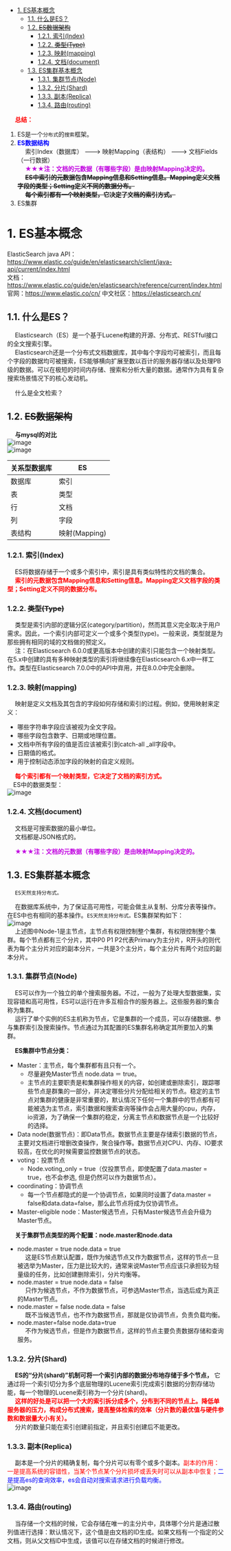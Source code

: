 
<!-- TOC -->

- [1. ES基本概念](#1-es基本概念)
    - [1.1. 什么是ES？](#11-什么是es)
    - [1.2. ~~ES数据架构~~](#12-es数据架构)
        - [1.2.1. 索引(Index)](#121-索引index)
        - [1.2.2. ~~类型(Type)~~](#122-类型type)
        - [1.2.3. 映射(mapping)](#123-映射mapping)
        - [1.2.4. 文档(document)](#124-文档document)
    - [1.3. ES集群基本概念](#13-es集群基本概念)
        - [1.3.1. 集群节点(Node)](#131-集群节点node)
        - [1.3.2. 分片(Shard)](#132-分片shard)
        - [1.3.3. 副本(Replica)](#133-副本replica)
        - [1.3.4. 路由(routing)](#134-路由routing)

<!-- /TOC -->

&emsp; **<font color = "red">总结：</font>**  
1. ES是一个`分布式`的`搜索`框架。  
2. **<font color = "blue">ES数据结构</font>**  
&emsp; 索引Index（数据库） ---> 映射Mapping（表结构） ---> 文档Fields（一行数据）  
&emsp; **<font color = "clime">★★★注：文档的元数据（有哪些字段）是由映射Mapping决定的。</font>**    
&emsp; **~~ES中索引的元数据包含Mapping信息和Setting信息。Mapping定义文档字段的类型；Setting定义不同的数据分布。~~**  
&emsp; **~~每个索引都有一个映射类型，它决定了文档的索引方式。~~**  
3. ES集群  


# 1. ES基本概念  
<!--
Elasticsearch 为什么能做到快速检索？— 倒排索引的秘密 
https://mp.weixin.qq.com/s/vwTrRSfgJ-7bWQUJWhfaHQ

核心概念介绍
https://mp.weixin.qq.com/s?__biz=MzI1NDY0MTkzNQ==&mid=2247490655&idx=3&sn=c988118763c13d263dfabe745e43cebe&scene=21#wechat_redirect
一文讲透Elasticsearch倒排索引与分词 
https://mp.weixin.qq.com/s/81wHAF9b96r08uBCH3TodA
ES倒排索引结构设计太牛逼
https://mp.weixin.qq.com/s/4ssGyiK_J2NXwZe4JqnKHQ

&emsp; 特点和优势：  

* 分布式实时文件存储，可将每一个字段存入索引，使其可以被检索到。  
* 近乎实时分析的分布式搜索引擎。   
* 分布式：索引分拆成多个分片，每个分片可有零个或多个副本。集群中的每个数据节点都可承载一个或多个分片，并且协调和处理各种操作。  
* 负载再平衡和路由在大多数情况下自动完成。   
* 可以扩展到上百台服务器，处理PB级别的结构化或非结构化数据(官网是这么说的)。也可以运行在单台PC上(已测试)。   
* 支持插件机制，分词插件、同步插件、Hadoop插件、可视化插件等。
--> 
ElasticSearch java API：https://www.elastic.co/guide/en/elasticsearch/client/java-api/current/index.html  
文档：https://www.elastic.co/guide/en/elasticsearch/reference/current/index.html
官网：https://www.elastic.co/cn/
中文社区：https://elasticsearch.cn/

## 1.1. 什么是ES？  
&emsp; Elasticsearch（ES）是一个基于Lucene构建的开源、分布式、RESTful接口的全文搜索引擎。  
&emsp; Elasticsearch还是一个分布式文档数据库，其中每个字段均可被索引，而且每个字段的数据均可被搜索，ES能够横向扩展至数以百计的服务器存储以及处理PB级的数据。可以在极短的时间内存储、搜索和分析大量的数据。通常作为具有复杂搜索场景情况下的核心发动机。  

&emsp; 什么是全文检索？  

## 1.2. ~~ES数据架构~~  
&emsp; **与mysql的对比**  
![image](http://182.92.69.8:8081/img/ES/es-2.png)  
![image](http://182.92.69.8:8081/img/ES/es-82.png)  

|关系型数据库|ES|
|---|---|
|数据库|索引|
|表|类型|
|行|文档|
|列|字段|
|表结构|映射(Mapping)|



<!-- 
11.索引(index)  
索引是具有相同结构的文档集合。例如，可以有一个客户信息的索引，包括一个产品目录的索引，一个订单数据的索引。在系统上索引的名字全部小写，通过这个名字可以用来执 行索引、搜索、更新和删除操作等。在单个集群中，可以定义多个你想要的索引。索引结构 参见图1-2。  
12.类型(type)  
在索引中，可以定义一个或多个类型，类型是索引的逻辑分区。在一般情况下，一种类 型被定义为具有一组公共字段的文档。例如，让我们假设你运行一个博客平台，并把所有的 数据存储在一个索引中。在这个索引中，你可以定义一种类型为用户数据，一种类型为博客 数据，另一种类型为评论数据。  
13.文档(document)  
文档是存储在Elasticsearch中的一个JSON格式的字符串。它就像在关系数据库中表的一行。每个存储在索引中的一个文档都有一个类型和一个ID,每个文档都是一个JSON对象，存储了零个或者多个字段，或者键值对。原始的JSON文档被存储在一个叫作_source 的字段中。当搜索文档的时候默认返回的就是这个字段。   
14.映射(mapping)  
映射像关系数据库中的表结构，每一个索引都有一个映射，它定义了索引中的每一个字段类型，以及一个索引范围内的设置。一个映射可以事先被定义，或者在第一次存储文档的 时候自动识别。  
15.字段(field)
文档中包含零个或者多个字段，字段可以是一个简单的值(例如字符串、整数、日期), 也可以是一个数组或对象的嵌套结构。字段类似于关系数据库中表的列。每个字段都对应一 个字段类型，例如整数、字符串、对象等。字段还可以指定如何分析该字段的值。  
16.来源字段(source field )  
默认情况下，原文档将被存储在.source这个字段中，当査询的时候也是返回这个字段。这可以从搜索结果中访问原始的对象，这个对象返回一个精确的JSON字符串，这个对象不显示索引分析后的其他任何数据。  
17.主键(ID)  
ID是一个文件的唯一标识，如果在存库的时候没有提供ID,系统会自动生成一个ID, 文档的index/type/id必须是唯一的。  
-->

### 1.2.1. 索引(Index)  
&emsp; ES将数据存储于一个或多个索引中，索引是具有类似特性的文档的集合。  
&emsp; **<font color = "red">索引的元数据包含Mapping信息和Setting信息。Mapping定义文档字段的类型；Setting定义不同的数据分布。**</font>  

### 1.2.2. ~~类型(Type)~~  
&emsp; 类型是索引内部的逻辑分区(category/partition)，然而其意义完全取决于用户需求。因此，一个索引内部可定义一个或多个类型(type)。一般来说，类型就是为那些拥有相同的域的文档做的预定义。  
&emsp; 注：在Elasticsearch 6.0.0或更高版本中创建的索引只能包含一个映射类型。在5.x中创建的具有多种映射类型的索引将继续像在Elasticsearch 6.x中一样工作。类型在Elasticsearch 7.0.0中的API中弃用，并在8.0.0中完全删除。  

### 1.2.3. 映射(mapping)  
<!-- 
&emsp; 注意：在ES中创建一个mapping映射类似于在数据库中定义表结构，即表里面有哪些字段、字段是什么类型、字段的默认值等；也类似于solr里面的模式schema的定义。 --> 
&emsp; 映射是定义文档及其包含的字段如何存储和索引的过程。例如，使用映射来定义：  

* 哪些字符串字段应该被视为全文字段。
* 哪些字段包含数字、日期或地理位置。
* 文档中所有字段的值是否应该被索引到catch-all _all字段中。
* 日期值的格式。
* 用于控制动态添加字段的映射的自定义规则。

&emsp; **<font color = "red">每个索引都有一个映射类型，它决定了文档的索引方式。</font>**  
&emsp;ES中的数据类型：    
![image](http://182.92.69.8:8081/img/ES/es-1.png)  

### 1.2.4. 文档(document)  
&emsp; 文档是可搜索数据的最小单位。  
&emsp; 文档都是JSON格式的。  

&emsp; **<font color = "clime">★★★注：文档的元数据（有哪些字段）是由映射Mapping决定的。</font>**    
<!-- 
元数据（_index、_type、_id、_score、_source）
https://blog.csdn.net/qq_42513284/article/details/90678516
-->

  
## 1.3. ES集群基本概念


<!-- 
Elasticsearch技术解析与实战 第6章集群管理  

Elasticsearch集群发现机制
https://mp.weixin.qq.com/s/K3m205DSnNY7SWfAc_cQVw
https://mp.weixin.qq.com/s/4sZUOWyzYn9FFNXHBM06_Q

split-brain(脑分裂问题)
https://mp.weixin.qq.com/s?__biz=MzIxMTE0ODU5NQ==&mid=2650238166&idx=1&sn=f93737fbf547b4cbf5249ad6109d3496&chksm=8f5a068ab82d8f9ce9062aa43568c14cf2e167b04827cbfdfe3633862c0fc039a59d78911202&mpshare=1&scene=1&srcid=&sharer_sharetime=1564015764413&sharer_shareid=b256218ead787d58e0b58614a973d00d&key=36a99a852770fa03ee3e26339e0b86105bb323342e47179ae06d9230d7ed5cd50a82f3c7229bb3162b6fefed6d469a2e6544490f1917920f7693619669f1b5e89756d43ff3805fd4f6f925f32c02db10&ascene=1&uin=MTE1MTYxNzY2MQ%3D%3D&devicetype=Windows+10&version=62060834&lang=zh_CN&pass_ticket=xUB8YY6QWYfNya3IQwwJZSaYRbtlkwhr6XfEN2O%2BPEVoirvTO%2BwraC8Njjqe%2BVNW

-->

&emsp; `ES天然支持分布式。`

&emsp; 在数据库系统中，为了保证高可用性，可能会做主从复制、分库分表等操作。在ES中也有相同的基本操作。`ES天然支持分布式。`ES集群架构如下：  
![image](http://182.92.69.8:8081/img/ES/es-4.png)  
&emsp; 上述图中Node-1是主节点，主节点有权限控制整个集群，有权限控制整个集群。每个节点都有三个分片，其中P0 P1 P2代表Primary为主分片，R开头的则代表为每个主分片对应的副本分片，一共是3个主分片，每个主分片有两个对应的副本分片。  


### 1.3.1. 集群节点(Node)  
<!-- 
集群角色类型
https://www.cnblogs.com/sanduzxcvbnm/p/12850357.html
https://zhuanlan.zhihu.com/p/162700652
https://www.cnblogs.com/37yan/p/9928748.html
-->
&emsp; ES可以作为一个独立的单个搜索服务器。不过，一般为了处理大型数据集，实现容错和高可用性，ES可以运行在许多互相合作的服务器上。这些服务器的集合称为集群。  
&emsp; 运行了单个实例的ES主机称为节点，它是集群的一个成员，可以存储数据、参与集群索引及搜索操作。节点通过为其配置的ES集群名称确定其所要加入的集群。  
<!--
5.节点(node)
一个节点是一个逻辑上独立的服务，它是集群的一部分，可以存储数据，并参与集群 的索引和搜索功能。就像集群一样，节点也有唯一的名字，在启动的时候分配。如果你不 
想要默认名称，你可以定义任何你想要的节点名。这个名字在管理中很重要，在网络中 Elasticsearch集群通过节点名称进行管理和通信。一个节点可以被配置加入一个特定的集 群。默认情况下，每个节点会加入名为Elasticsearch的集群中，这意味着如果你在网络上启 动多个节点，如果网络畅通，他们能彼此发现并自动加入一个名为Elasticsearch的集群中 在一个集群中，你可以拥有多个你想要的节点。当网络没有集群运行的时候，只要启动任何 —个节点，这个节点会默认生成一个新的集群，这个集群会有一个节点。  
-->
&emsp; **ES集群中节点分类：**  
* Master：主节点，每个集群都有且只有一个。  
  * 尽量避免Master节点 node.data ＝ true。  
  * 主节点的主要职责是和集群操作相关的内容，如创建或删除索引，跟踪哪些节点是群集的一部分，并决定哪些分片分配给相关的节点。稳定的主节点对集群的健康是非常重要的，默认情况下任何一个集群中的节点都有可能被选为主节点，索引数据和搜索查询等操作会占用大量的cpu，内存，io资源，为了确保一个集群的稳定，分离主节点和数据节点是一个比较好的选择。  
* Data node(数据节点)：即Data节点。数据节点主要是存储索引数据的节点，主要对文档进行增删改查操作，聚合操作等。数据节点对CPU、内存、IO要求较高，在优化的时候需要监控数据节点的状态。  
* voting：投票节点  
  * Node.voting_only = true（仅投票节点，即使配置了data.master = true，也不会参选, 但是仍然可以作为数据节点）。  
* coordinating：协调节点  
  * 每一个节点都隐式的是一个协调节点，如果同时设置了data.master = false和data.data=false，那么此节点将成为仅协调节点。
* Master-eligible node：Master候选节点，只有Master候选节点会升级为Master节点。	  
 

&emsp; **关于集群节点类型的两个配置：node.master和node.data**   

* node.master = true	 node.data = true  
&emsp; 这是ES节点默认配置，既作为候选节点又作为数据节点，这样的节点一旦被选举为Master，压力是比较大的，通常来说Master节点应该只承担较为轻量级的任务，比如创建删除索引，分片均衡等。  
* node.master = true	 node.data = false  
&emsp; 只作为候选节点，不作为数据节点，可参选Master节点，当选后成为真正的Master节点。  
* node.master = false	 node.data = false  
&emsp; 既不当候选节点，也不作为数据节点，那就是仅协调节点，负责负载均衡。  
* node.master=false		node.data=true  
&emsp; 不作为候选节点，但是作为数据节点，这样的节点主要负责数据存储和查询服务。    

### 1.3.2. 分片(Shard)  
&emsp; **ES的“分片(shard)”机制可将一个索引内部的数据分布地存储于多个节点，** 它通过将一个索引切分为多个底层物理的Lucene索引完成索引数据的分割存储功能，每一个物理的Lucene索引称为一个分片(shard)。  
&emsp; **<font color = "red">这样的好处是可以把一个大的索引拆分成多个，分布到不同的节点上。降低单服务器的压力，构成分布式搜索，提高整体检索的效率（分片数的最优值与硬件参数和数据量大小有关）。</font>**  
&emsp; 分片的数量只能在索引创建前指定，并且索引创建后不能更改。  
<!-- 
7.分片(shard)
分片是单个Lucene实例，这是Elasticsearch管理的比较底层的功能。索引是指向主 分片和副本分片的逻辑空间。对于使用，只需要指定分片的数量，其他不需要做过多的 事情。在开发使用的过程中，我们对应的对象都是索引，Elasticsearch会自动管理集群中 所有的分片，当发生故障的时候，Elasticsearch会把分片移动到不同的节点或者添加新的 T＞点。
一个索引可以存储很大的数据，这些空间可以超过一个节点的物理存储的限制。例如， 十亿个文档占用磁盘空间为1TB。仅从单个节点搜索可能会很慢，还有一台物理机器也不 一定能存储这么多的数据。为了解决这一问题，Elasticsearch将索引分解成多个分片：当你 创建一个索引，你可以简单地定义你想要的分片数量。每个分片本身是一个全功能的、独立 的单元，可以托管在集群中的任何节点。
-->

### 1.3.3. 副本(Replica)  
<!--
10,复制(replica)
复制是一个非常有用的功能，不然会有单点问题。当网络中的某个节点出现问题的时 候，复制可以对故障进行转移，保证系统的高可用。因此，Elasticsearch允许你创建一个或 多个拷贝，你的索引分片就形成了所谓的副本或副本分片。  
复制是重要的，主要的原因有：  

* 它提供了高可用性，当节点失败的时候不受影响。需要注意的是，一个复制的分片 不会存储在同一个节点中。  
* 它允许你扩展搜索量，提高并发量，因为搜索可以在所有副本上并行执行。  

每个索引可以拆分成多个分片。索引可以复制零个或者多个分片。一旦复制，每个索引 就有了主分片和副本分片。分片的数量和副本的数量可以在创建索引时定义。当创建索引 后，你可以随时改变副本的数量，但你不能改变分片的数量。  
默认情况下，每个索引分配5个分片和一个副本，这意味着你的集群节点至少要有两个 节点，你将拥有5个主要的分片和5个副本分片共计10个分片。  


8,主分片(primary shard )
每个文档都存储在一个分片中，当你存储一个文档的时候，系统会首先存储在主分片 中，然后会复制到不同的副本中。默认情况下，一个索引有5个主分片。你可以事先制定分 片的数量，当分片一旦建立，则分片的数量不能修改。
9.副本分片(replica shard )
每一个分片有零个或多个副本。副本主要是主分片的复制，其中有两个目的： 口增加高可用性：当主分片失败的时候，可以从副本分片中选择一个作为主分片， 口提高性能：当查询的时候可以到主分片或者副本分片中进行查询。默认情况下，一 个主分片配有一个副本，但副本的数量可以在后面动态地配置增加。副本分片必须 部署在不同的节点上，不能部署在和主分片相同的节点上。
分片主要有两个很重要的原因是：  

	* 允许水平分割扩展数据。  
	* 允许分配和并行操作(可能在多个节点上)从而提高性能和吞吐量。  

这些很强大的功能对用户来说是透明的，你不需要做什么操作，系统会自动处理。  
-->
&emsp; 副本是一个分片的精确复制，每个分片可以有零个或多个副本。<font color = "red">副本的作用：一是提高系统的容错性，当某个节点某个分片损坏或丢失时可以从副本中恢复；</font><font color = "blue">二是提高es的查询效率，es会自动对搜索请求进行负载均衡。</font>  
![image](http://182.92.69.8:8081/img/ES/es-75.png)  

### 1.3.4. 路由(routing)  
&emsp; 当存储一个文档的时候，它会存储在唯一的主分片中，具体哪个分片是通过散列值进行选择：默认情况下，这个值是由文档的ID生成。如果文档有一个指定的父文档，则从父文档ID中生成，该值可以在存储文档的时候进行修改。   


